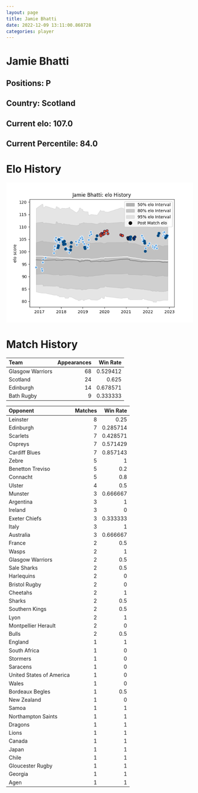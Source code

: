```yaml
---  
layout: page  
title: Jamie Bhatti  
date: 2022-12-09 13:11:00.868728  
categories: player  
---
```

# Jamie Bhatti

## Positions: P

## Country: Scotland

## Current elo: 107.0

## Current Percentile: 84.0

# Elo History


![elo history](history_JamieBhatti.png)
# Match History


| Team             |   Appearances |   Win Rate |
|:-----------------|--------------:|-----------:|
| Glasgow Warriors |            68 |   0.529412 |
| Scotland         |            24 |   0.625    |
| Edinburgh        |            14 |   0.678571 |
| Bath Rugby       |             9 |   0.333333 |

| Opponent                 |   Matches |   Win Rate |
|:-------------------------|----------:|-----------:|
| Leinster                 |         8 |   0.25     |
| Edinburgh                |         7 |   0.285714 |
| Scarlets                 |         7 |   0.428571 |
| Ospreys                  |         7 |   0.571429 |
| Cardiff Blues            |         7 |   0.857143 |
| Zebre                    |         5 |   1        |
| Benetton Treviso         |         5 |   0.2      |
| Connacht                 |         5 |   0.8      |
| Ulster                   |         4 |   0.5      |
| Munster                  |         3 |   0.666667 |
| Argentina                |         3 |   1        |
| Ireland                  |         3 |   0        |
| Exeter Chiefs            |         3 |   0.333333 |
| Italy                    |         3 |   1        |
| Australia                |         3 |   0.666667 |
| France                   |         2 |   0.5      |
| Wasps                    |         2 |   1        |
| Glasgow Warriors         |         2 |   0.5      |
| Sale Sharks              |         2 |   0.5      |
| Harlequins               |         2 |   0        |
| Bristol Rugby            |         2 |   0        |
| Cheetahs                 |         2 |   1        |
| Sharks                   |         2 |   0.5      |
| Southern Kings           |         2 |   0.5      |
| Lyon                     |         2 |   1        |
| Montpellier Herault      |         2 |   0        |
| Bulls                    |         2 |   0.5      |
| England                  |         1 |   1        |
| South Africa             |         1 |   0        |
| Stormers                 |         1 |   0        |
| Saracens                 |         1 |   0        |
| United States of America |         1 |   0        |
| Wales                    |         1 |   0        |
| Bordeaux Begles          |         1 |   0.5      |
| New Zealand              |         1 |   0        |
| Samoa                    |         1 |   1        |
| Northampton Saints       |         1 |   1        |
| Dragons                  |         1 |   1        |
| Lions                    |         1 |   1        |
| Canada                   |         1 |   1        |
| Japan                    |         1 |   1        |
| Chile                    |         1 |   1        |
| Gloucester Rugby         |         1 |   1        |
| Georgia                  |         1 |   1        |
| Agen                     |         1 |   1        |